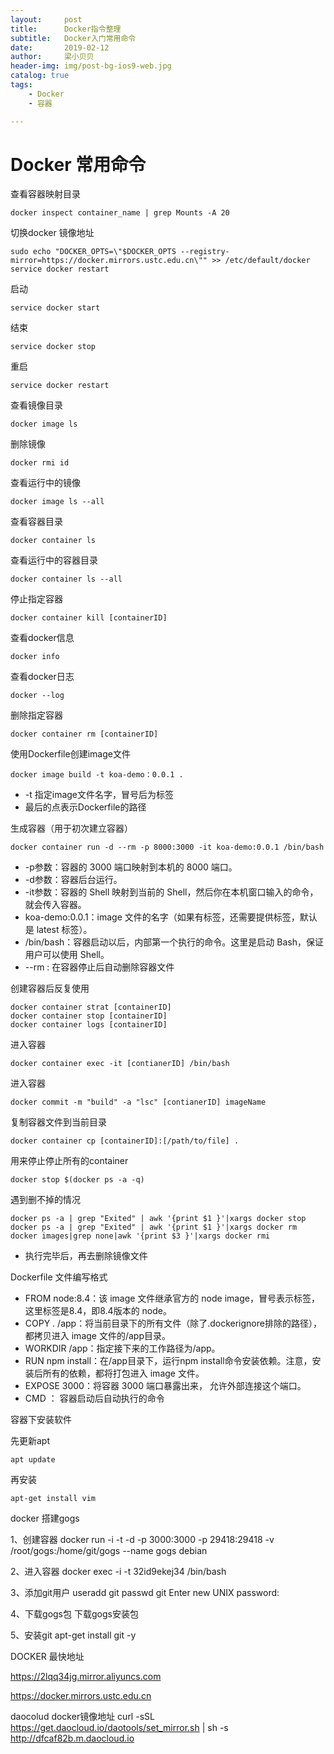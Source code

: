```yaml
---
layout:     post
title:      Docker指令整理
subtitle:   Docker入门常用命令
date:       2019-02-12
author:     梁小贝贝
header-img: img/post-bg-ios9-web.jpg
catalog: true
tags:
    - Docker
    - 容器

---
```


# Docker 常用命令

查看容器映射目录
```
docker inspect container_name | grep Mounts -A 20
```

切换docker 镜像地址

```
sudo echo "DOCKER_OPTS=\"$DOCKER_OPTS --registry-mirror=https://docker.mirrors.ustc.edu.cn\"" >> /etc/default/docker service docker restart
```

启动

```
service docker start
```


结束

```
service docker stop
```


重启

```
service docker restart
```


查看镜像目录

```
docker image ls
```


删除镜像

```
docker rmi id
```


查看运行中的镜像

```
docker image ls --all
```


查看容器目录

```
docker container ls
```


查看运行中的容器目录

```
docker container ls --all
```


停止指定容器

```
docker container kill [containerID]
```


查看docker信息

```
docker info
```


查看docker日志

```
docker --log
```


删除指定容器

```
docker container rm [containerID]
```


使用Dockerfile创建image文件

```
docker image build -t koa-demo：0.0.1 .
```

- -t 指定image文件名字，冒号后为标签
- 最后的点表示Dockerfile的路径



生成容器（用于初次建立容器）

```shell
docker container run -d --rm -p 8000:3000 -it koa-demo:0.0.1 /bin/bash
```

- -p参数：容器的 3000 端口映射到本机的 8000 端口。
- -d参数：容器后台运行。
- -it参数：容器的 Shell 映射到当前的 Shell，然后你在本机窗口输入的命令，就会传入容器。
- koa-demo:0.0.1：image 文件的名字（如果有标签，还需要提供标签，默认是 latest 标签）。
- /bin/bash：容器启动以后，内部第一个执行的命令。这里是启动 Bash，保证用户可以使用 Shell。
- --rm  : 在容器停止后自动删除容器文件



创建容器后反复使用

```
docker container strat [containerID]
docker container stop [containerID]
docker container logs [containerID]
```

进入容器

```
docker container exec -it [contianerID] /bin/bash
```

进入容器

```
docker commit -m "build" -a "lsc" [contianerID] imageName
```

复制容器文件到当前目录

```
docker container cp [containerID]:[/path/to/file] .
```


用来停止停止所有的container

```
docker stop $(docker ps -a -q)
```


遇到删不掉的情况

```shell
docker ps -a | grep "Exited" | awk '{print $1 }'|xargs docker stop
docker ps -a | grep "Exited" | awk '{print $1 }'|xargs docker rm
docker images|grep none|awk '{print $3 }'|xargs docker rmi
```

- 执行完毕后，再去删除镜像文件



Dockerfile 文件编写格式

- FROM node:8.4：该 image 文件继承官方的 node image，冒号表示标签，这里标签是8.4，即8.4版本的 node。
- COPY . /app：将当前目录下的所有文件（除了.dockerignore排除的路径），都拷贝进入 image 文件的/app目录。
- WORKDIR /app：指定接下来的工作路径为/app。
- RUN npm install：在/app目录下，运行npm install命令安装依赖。注意，安装后所有的依赖，都将打包进入 image 文件。
- EXPOSE 3000：将容器 3000 端口暴露出来， 允许外部连接这个端口。
- CMD ： 容器启动后自动执行的命令


容器下安装软件

先更新apt

```
apt update
```

再安装

```
apt-get install vim
```



docker 搭建gogs

1、创建容器
docker run -i -t -d -p 3000:3000 -p 29418:29418 -v /root/gogs:/home/git/gogs --name gogs debian

2、进入容器
docker exec -i -t 32id9ekej34 /bin/bash

3、添加git用户
useradd git
passwd git
Enter new UNIX password:

4、下载gogs包
下载gogs安装包

5、安装git
apt-get install git -y






DOCKER 最快地址

https://2lqq34jg.mirror.aliyuncs.com

https://docker.mirrors.ustc.edu.cn




daocolud  docker镜像地址
curl -sSL https://get.daocloud.io/daotools/set_mirror.sh | sh -s http://dfcaf82b.m.daocloud.io








